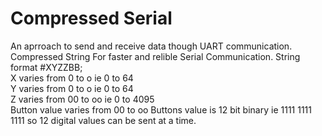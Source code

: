 # Compressed Serial
An aprroach to send and receive data though UART communication. Compressed String For faster and relible Serial Communication.
String format #XYZZBB;<br>
X  varies from  0 to  o ie 0 to 64<br>
Y  varies from  0 to  o ie 0 to 64<br>
Z varies from 00 to oo ie 0 to 4095<br>
Button value varies from 00 to oo Buttons value is 12 bit binary ie 1111 1111 1111 so 12 digital values can be sent at a time.

